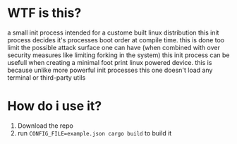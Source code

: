 # WTF is this?
a small init process intended for a custome built linux distribution 
this init process decides it's processes boot order at compile time. 
this is done too limit the possible attack surface one can have (when combined with over security measures like limiting forking in the system)
this init process can be usefull when creating a minimal foot print linux powered device. this is because unlike more powerful init processes this one doesn't load any terminal or third-party utils 

# How do i use it?
1. Download the repo 
2. run `CONFIG_FILE=example.json cargo build` to build it